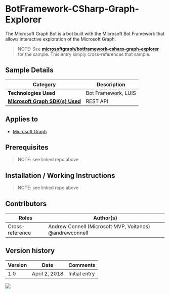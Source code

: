 # BotFramework-CSharp-Graph-Explorer

The Microsoft Graph Bot is a bot built with the Microsoft Bot Framework that allows interactive exploration of the Microsoft Graph.

> NOTE: See **[microsoftgraph/botframework-csharp-graph-explorer](https://github.com/microsoftgraph/botframework-csharp-graph-explorer)** for the sample. This entry simply cross-references that sample.

## Sample Details

|               Category               |     Description     |
| ------------------------------------ | ------------------- |
| **Technologies Used**                | Bot Framework, LUIS |
| **[Microsoft Graph SDK(s) Used][1]** | REST API            |

## Applies to

* [Microsoft Graph](https://developer.microsoft.com/en-us/graph)

## Prerequisites

> NOTE: see linked repo above

## Installation / Working Instructions

> NOTE: see linked repo above

## Contributors

|      Roles      |                        Author(s)                        |
| --------------- | ------------------------------------------------------- |
| Cross-reference | Andrew Connell (Microsoft MVP, Voitanos) @andrewconnell |

## Version history

| Version |     Date      |   Comments    |
| ------- | ------------- | ------------- |
| 1.0     | April 2, 2018 | Initial entry |

[1]: https://developer.microsoft.com/en-us/graph/code-samples-and-sdks

<img src="https://telemetry.sharepointpnp.com/msgraph-community-samples/samples/botframework-csharp-graph-explorer" />